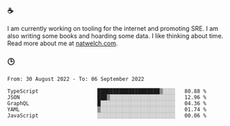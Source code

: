 ### ☕

I am currently working on tooling for the internet and promoting SRE. I am also writing some books and hoarding some data. I like thinking about time. Read more about me at [natwelch.com](https://natwelch.com).

### 🕒

<!--START_SECTION:waka-->

```text
From: 30 August 2022 - To: 06 September 2022

TypeScript                   ████████████████████▒░░░░   80.88 %
JSON                         ███▒░░░░░░░░░░░░░░░░░░░░░   12.96 %
GraphQL                      █░░░░░░░░░░░░░░░░░░░░░░░░   04.36 %
YAML                         ▒░░░░░░░░░░░░░░░░░░░░░░░░   01.74 %
JavaScript                   ░░░░░░░░░░░░░░░░░░░░░░░░░   00.06 %
```

<!--END_SECTION:waka-->
